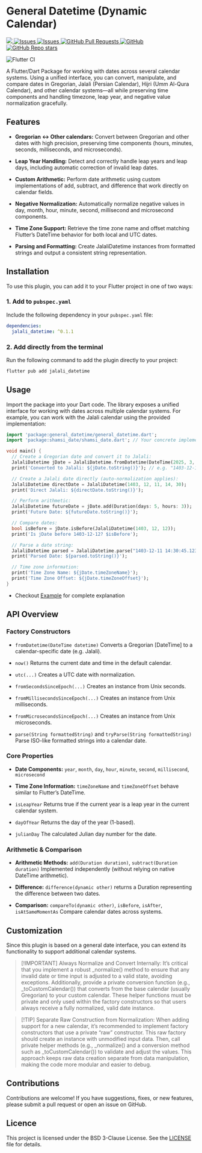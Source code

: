 # General Datetime (Dynamic Calendar)

<a href="https://pub.dev/packages/general_datetime">
   <img src="https://img.shields.io/pub/v/general_datetime?label=pub.dev&labelColor=333940&logo=dart">
</a>
<a href="https://github.com/ali-you/general-datetime-package/issues">
   <img alt="Issues" src="https://img.shields.io/github/issues/ali-you/general-datetime-package?color=0088ff" />
</a>
<a href="https://github.com/ali-you/general-datetime-package/issues?q=is%3Aclosed">
   <img alt="Issues" src="https://img.shields.io/github/issues-closed/ali-you/general-datetime-package?color=0088ff" />
</a>
<!-- <a href="https://github.com/ali-you/ambient-light-plugin/pulls">
   <img alt="GitHub pull requests" src="https://img.shields.io/github/issues-pr/ali-you/ambient-light-plugin?color=0088ff" />
</a> -->
<a href="https://github.com/ali-you/general-datetime-package/pulls">
   <img alt="GitHub Pull Requests" src="https://badgen.net/github/prs/ali-you/general-datetime-package" />
</a>
<a href="https://github.com/ali-you/general-datetime-package/blob/main/LICENSE" rel="ugc">
   <img src="https://img.shields.io/github/license/ali-you/general-datetime-package?color=#007A88&amp;labelColor=333940;" alt="GitHub">
</a>
<a href="https://github.com/ali-you/general-datetime-package">
   <img alt="GitHub Repo stars" src="https://img.shields.io/github/stars/ali-you/general-datetime-package">
</a>

![Flutter CI](https://github.com/ali-you/general-date-package/actions/workflows/flutter.yml/badge.svg)

A Flutter/Dart Package for working with dates across several calendar systems. Using a unified
interface, you can convert, manipulate, and compare dates in Gregorian, Jalali (Persian Calendar),
Hijri (Umm Al-Qura Calendar), and other
calendar systems—all while preserving time components and handling timezone, leap year, and negative
value normalization gracefully.

## Features

- **Gregorian ↔ Other calendars:**
  Convert between Gregorian and other dates with high precision, preserving time components (hours,
  minutes, seconds, milliseconds, and microseconds).

- **Leap Year Handling:**
  Detect and correctly handle leap years and leap days, including automatic correction of invalid
  leap dates.

- **Custom Arithmetic:**
  Perform date arithmetic using custom implementations of add, subtract, and difference that work
  directly on calendar fields.

- **Negative Normalization:**
  Automatically normalize negative values in day, month, hour, minute, second, millisecond and
  microsecond components.

- **Time Zone Support:**
  Retrieve the time zone name and offset matching Flutter’s DateTime behavior for both local and UTC
  dates.

- **Parsing and Formatting:**
  Create JalaliDatetime instances from formatted strings and output a consistent string
  representation.

## Installation

To use this plugin, you can add it to your Flutter project in one of two ways:

### 1. Add to `pubspec.yaml`

Include the following dependency in your `pubspec.yaml` file:

```yaml
dependencies:
  jalali_datetime: ^0.1.1

```

### 2. Add directly from the terminal

Run the following command to add the plugin directly to your project:

```bash
flutter pub add jalali_datetime
```

## Usage

Import the package into your Dart code. The library exposes a unified interface for working with
dates across multiple calendar systems. For example, you can work with the Jalali calendar using the
provided implementation:

```dart
import 'package:general_datetime/general_datetime.dart';
import 'package:shamsi_date/shamsi_date.dart'; // Your concrete implementation

void main() {
  // Create a Gregorian date and convert it to Jalali:
  JalaliDatetime jDate = JalaliDatetime.fromDatetime(DateTime(2025, 3, 1));
  print('Converted to Jalali: ${jDate.toString()}'); // e.g. "1403-12-11 00:00:00.000"

  // Create a Jalali date directly (auto-normalization applies):
  JalaliDatetime directDate = JalaliDatetime(1403, 12, 11, 14, 30);
  print('Direct Jalali: ${directDate.toString()}');

  // Perform arithmetic:
  JalaliDatetime futureDate = jDate.add(Duration(days: 5, hours: 3));
  print('Future Date: ${futureDate.toString()}');

  // Compare dates:
  bool isBefore = jDate.isBefore(JalaliDatetime(1403, 12, 12));
  print('Is jDate before 1403-12-12? $isBefore');

  // Parse a date string:
  JalaliDatetime parsed = JalaliDatetime.parse("1403-12-11 14:30:45.123456Z");
  print('Parsed Date: ${parsed.toString()}');

  // Time zone information:
  print('Time Zone Name: ${jDate.timeZoneName}');
  print('Time Zone Offset: ${jDate.timeZoneOffset}');
}

```

- Checkout [Example](https://pub.dev/packages/general_datetime/example) for complete explanation

## API Overview

### Factory Constructors

- `fromDatetime(DateTime datetime)`
  Converts a Gregorian [DateTime] to a calendar-specific date (e.g. Jalali).

- `now()`
  Returns the current date and time in the default calendar.

- `utc(...)`
  Creates a UTC date with normalization.

- `fromSecondsSinceEpoch(...)`
  Creates an instance from Unix seconds.

- `fromMillisecondsSinceEpoch(...)`
  Creates an instance from Unix milliseconds.

- `fromMicrosecondsSinceEpoch(...)`
  Creates an instance from Unix microseconds.

- `parse(String formattedString)` and `tryParse(String formattedString)`
  Parse ISO-like formatted strings into a calendar date.

### Core Properties

- **Date Components:**
  `year`, `month`, `day`, `hour`, `minute`, `second`, `millisecond`, `microsecond`

- **Time Zone Information:**
  `timeZoneName` and `timeZoneOffset` behave similar to Flutter’s DateTime.

- `isLeapYear`
  Returns true if the current year is a leap year in the current calendar system.

- `dayOfYear`
  Returns the day of the year (1-based).

- `julianDay`
  The calculated Julian day number for the date.

### Arithmetic & Comparison

- **Arithmetic Methods:**
  `add(Duration duration)`, `subtract(Duration duration)` Implemented independently (without relying
  on native DateTime arithmetic).

- **Difference:**
  `difference(dynamic other)` returns a Duration representing the difference between two dates.

- **Comparison:**
  `compareTo(dynamic other)`, `isBefore`, `isAfter`, `isAtSameMomentAs` Compare calendar dates
  across systems.

## Customization

Since this plugin is based on a general date interface, you can extend its functionality to support
additional calendar systems.

> [!IMPORTANT] Always Normalize and Convert Internally:
> It’s critical that you implement a robust _normalize() method to ensure that any invalid date or
> time input is adjusted to a valid state, avoiding exceptions. Additionally, provide a private
> conversion function (e.g., _toCustomCalendar()) that converts from the base calendar (usually
> Gregorian) to your custom calendar. These helper functions must be private and only used within
> the factory constructors so that users always receive a fully normalized, valid date instance.

> [!TIP] Separate Raw Construction from Normalization:
> When adding support for a new calendar, it’s recommended to implement factory constructors that
> use a private “raw” constructor. This raw factory should create an instance with unmodified input
> data. Then, call private helper methods (e.g., _normalize() and a conversion method such as
> _toCustomCalendar()) to validate and adjust the values. This approach keeps raw data creation
> separate from data manipulation, making the code more modular and easier to debug.

[//]: # (> [!NOTE])

[//]: # (> Useful information that users should know, even when skimming content.)

[//]: # ()

[//]: # (> [!TIP])

[//]: # (> Helpful advice for doing things better or more easily.)

[//]: # ()

[//]: # (> [!IMPORTANT])

[//]: # (> Key information users need to know to achieve their goal.)

[//]: # ()

[//]: # (> [!WARNING])

[//]: # (> Urgent info that needs immediate user attention to avoid problems.)

[//]: # ()

[//]: # (> [!CAUTION])

[//]: # (> Advises about risks or negative outcomes of certain actions.)

## Contributions

Contributions are welcome! If you have suggestions, fixes, or new features, please submit a pull
request or open an issue on GitHub.

## Licence

This project is licensed under the BSD 3-Clause License. See
the [LICENSE](https://github.com/ali-you/general-datetime-package?tab=BSD-3-Clause-1-ov-file)  file
for details.
